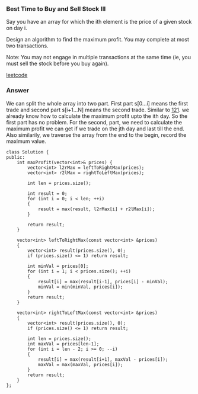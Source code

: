 ### Best Time to Buy and Sell Stock III
Say you have an array for which the ith element is the price of a given stock on day i.

Design an algorithm to find the maximum profit. You may complete at most two transactions.

Note:
You may not engage in multiple transactions at the same time (ie, you must sell the stock before you buy again).

[leetcode](https://leetcode.com/problems/best-time-to-buy-and-sell-stock-iii/description/)

### Answer 
We can split the whole array into two part. First part s[0...i] means the first trade and second part s[i+1...N] means the second trade. Similar to [121](121_Best_Time_to_Buy_and_Sell_Stock.md). we already know how to calculate the maximum profit upto the ith day. So the first part has no problem. For the second, part, we need to calculate the maximum profit we can get if we trade on the jth day and last till the end. Also similarily, we traverse the array from the end to the begin, record the maximum value. 

	class Solution {
	public:
	    int maxProfit(vector<int>& prices) {
	        vector<int> l2rMax = leftToRightMax(prices);
	        vector<int> r2lMax = rightToLeftMax(prices);
	        
	        int len = prices.size();
	        
	        int result = 0;
	        for (int i = 0; i < len; ++i)
	        {
	            result = max(result, l2rMax[i] + r2lMax[i]);
	        }
	        
	        return result;
	    }
	    
	    vector<int> leftToRightMax(const vector<int> &prices)
	    {
	        vector<int> result(prices.size(), 0);
	        if (prices.size() <= 1) return result;
	        
	        int minVal = prices[0];
	        for (int i = 1; i < prices.size(); ++i)
	        {
	            result[i] = max(result[i-1], prices[i] - minVal);
	            minVal = min(minVal, prices[i]);
	        }
	        return result;
	    }
	    
	    vector<int> rightToLeftMax(const vector<int> &prices)
	    {
	        vector<int> result(prices.size(), 0);
	        if (prices.size() <= 1) return result;
	        
	        int len = prices.size();
	        int maxVal = prices[len-1];
	        for (int i = len - 2; i >= 0; --i)
	        {
	            result[i] = max(result[i+1], maxVal - prices[i]);
	            maxVal = max(maxVal, prices[i]);
	        }
	        return result;
	    }
	};